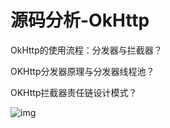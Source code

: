 # 源码分析-OkHttp

OkHttp的使用流程：分发器与拦截器？

OKHttp分发器原理与分发器线程池？

OKHttp拦截器责任链设计模式？

![img](https://images2018.cnblogs.com/blog/809143/201808/809143-20180816162138233-707076029.png)